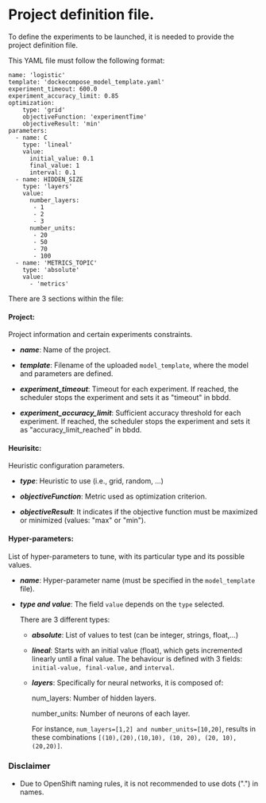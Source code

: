 # Project definition file.

To define the experiments to be launched, it is needed to provide
the project definition file.

This YAML file must follow the following format:

```
name: 'logistic'
template: 'dockecompose_model_template.yaml'
experiment_timeout: 600.0
experiment_accuracy_limit: 0.85
optimization:
    type: 'grid'
    objectiveFunction: 'experimentTime'
    objectiveResult: 'min'
parameters:
  - name: C
    type: 'lineal'
    value:
      initial_value: 0.1
      final_value: 1
      interval: 0.1
  - name: HIDDEN_SIZE
    type: 'layers'
    value:
      number_layers:
       - 1
       - 2
       - 3
      number_units:
       - 20
       - 50
       - 70
       - 100
  - name: 'METRICS_TOPIC'
    type: 'absolute'
    value:
      - 'metrics'
```

There are 3 sections within the file:

#### Project:
 Project information and certain experiments constraints.

 - ***name***: Name of the project.

 - ***template***: Filename of the uploaded ```model_template```, where the model and parameters are defined.

 - ***experiment_timeout***: Timeout for each experiment.
 If reached, the scheduler stops the experiment and sets it as "timeout" in bbdd.

 - ***experiment_accuracy_limit***: Sufficient accuracy threshold for each experiment.
 If reached, the scheduler stops the experiment and sets it as "accuracy_limit_reached" in bbdd.

#### Heurisitc:
Heuristic configuration parameters.

- ***type***:
Heuristic to use (i.e., grid, random, ...)

- ***objectiveFunction***: Metric used as optimization criterion.

- ***objectiveResult***: It indicates if the objective function must be maximized or minimized
(values: "max" or "min").

#### Hyper-parameters:

List of hyper-parameters to tune, with its particular type and its possible values.

 - ***name***: Hyper-parameter name (must be specified in the ```model_template``` file).

 - ***type and value***: The field ```value``` depends on the ```type``` selected.

   There are 3 different types:

    - ***absolute***: List of values to test (can be integer, strings, float,...)

    - ***lineal***: Starts with an initial value (float), which gets incremented linearly until a final value.
    The behaviour is defined with 3 fields: ```initial-value, final-value,``` and ```interval```.

    - ***layers***: Specifically for neural networks, it is composed of:

      num_layers: Number of hidden layers.

  	  number_units: Number of neurons of each layer.

	  For instance, ```num_layers=[1,2] and number_units=[10,20]```,
	  results in these combinations ```[(10),(20),(10,10), (10, 20), (20, 10), (20,20)]```.

### Disclaimer
* Due to OpenShift naming rules, it is not recommended to use dots (".") in names.
